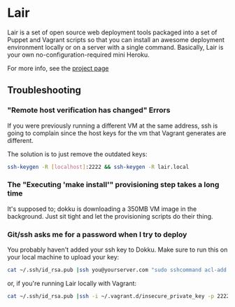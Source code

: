 # Lair

Lair is a set of open source web deployment tools packaged into a set of Puppet and Vagrant scripts so that you can install an awesome deployment environment locally or on a server with a single command.  Basically, Lair is your own no-configuration-required mini Heroku.

For more info, see the [project page](https://qrohlf.com/lair)

## Troubleshooting

### "Remote host verification has changed" Errors
If you were previously running a different VM at the same address, ssh is going to complain since the host keys for the vm that Vagrant generates are different.

The solution is to just remove the outdated keys:
```bash
ssh-keygen -R [localhost]:2222 && ssh-keygen -R lair.local
```

### The "Executing 'make install'" provisioning step takes a long time
It's supposed to; dokku is downloading a 350MB VM image in the background. Just sit tight and let the provisioning scripts do their thing.

### Git/ssh asks me for a password when I try to deploy
You probably haven't added your ssh key to Dokku. Make sure to run this on your local machine to upload your key:

```bash
cat ~/.ssh/id_rsa.pub |ssh you@yourserver.com "sudo sshcommand acl-add dokku '$USER@$HOSTNAME'"
```

or, if you're running Lair locally with Vagrant:

```bash
cat ~/.ssh/id_rsa.pub |ssh -i ~/.vagrant.d/insecure_private_key -p 2222 vagrant@localhost "sudo sshcommand acl-add dokku '$USER@$HOSTNAME'"
```